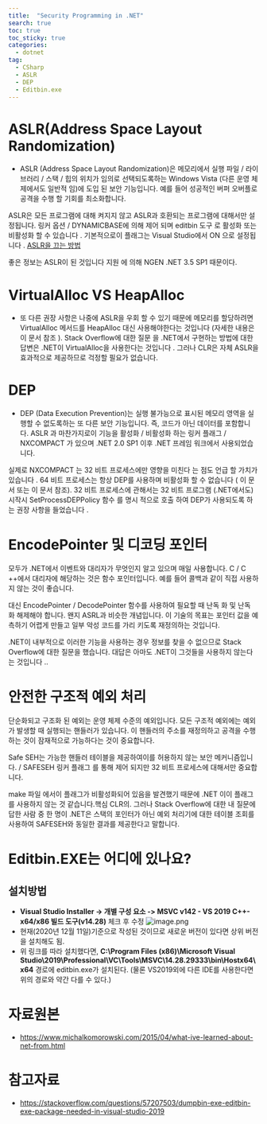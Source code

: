 ```yaml
---
title:  "Security Programming in .NET"
search: true
toc: true
toc_sticky: true
categories: 
  - dotnet
tag:
  - CSharp
  - ASLR
  - DEP
  - Editbin.exe
---
```


# ASLR(Address Space Layout Randomization)
- ASLR (Address Space Layout Randomization)은 메모리에서 실행 파일 / 라이브러리 / 스택 / 힙의 위치가 임의로 선택되도록하는 Windows Vista (다른 운영 체제에서도 일반적 임)에 도입 된 보안 기능입니다. 예를 들어 성공적인 버퍼 오버플로 공격을 수행 할 기회를 최소화합니다.

ASLR은 모든 프로그램에 대해 켜지지 않고 ASLR과 호환되는 프로그램에 대해서만 설정됩니다. 링커 옵션 / DYNAMICBASE에 의해 제어 되며 editbin 도구 로 활성화 또는 비활성화 할 수 있습니다 . 기본적으로이 플래그는 Visual Studio에서 ON 으로 설정됩니다 . [ASLR을 끄는 방법](https://www.sysnet.pe.kr/Default.aspx?mode=2&sub=0&pageno=0&detail=1&wid=11862)

좋은 정보는 ASLR이 된 것입니다 지원 에 의해 NGEN .NET 3.5 SP1 때문이다.

# VirtualAlloc VS HeapAlloc
- 또 다른 권장 사항은 나중에 ASLR을 우회 할 수 있기 때문에 메모리를 할당하려면 VirtualAlloc 메서드를 HeapAlloc 대신 사용해야한다는 것입니다 (자세한 내용은이 문서 참조 ). Stack Overflow에 대한 질문 을 .NET에서 구현하는 방법에 대한 답변은 .NET이 VirtualAlloc을 사용한다는 것입니다 . 그러나 CLR은 자체 ASLR을 효과적으로 제공하므로 걱정할 필요가 없습니다.

# DEP
- DEP (Data Execution Prevention)는 실행 불가능으로 표시된 메모리 영역을 실행할 수 없도록하는 또 다른 보안 기능입니다. 즉, 코드가 아닌 데이터를 포함합니다. ASLR 과 마찬가지로이 기능을 활성화 / 비활성화 하는 링커 플래그 / NXCOMPACT 가 있으며 .NET 2.0 SP1 이후 .NET 프레임 워크에서 사용되었습니다.

실제로 NXCOMPACT 는 32 비트 프로세스에만 영향을 미친다 는 점도 언급 할 가치가 있습니다 . 64 비트 프로세스는 항상 DEP를 사용하며 비활성화 할 수 없습니다 ( 이 문서 또는 이 문서 참조). 32 비트 프로세스에 관해서는 32 비트 프로그램 (.NET에서도) 시작시 SetProcessDEPPolicy 함수 를 명시 적으로 호출 하여 DEP가 사용되도록 하는 권장 사항을 들었습니다 .

# EncodePointer 및 디코딩 포인터
모두가 .NET에서 이벤트와 대리자가 무엇인지 알고 있으며 매일 사용합니다. C / C ++에서 대리자에 해당하는 것은 함수 포인터입니다. 예를 들어 콜백과 같이 직접 사용하지 않는 것이 좋습니다.

대신 EncodePointer / DecodePointer 함수를 사용하여 필요할 때 난독 화 및 난독 화 해제해야 합니다. 왠지 ASRL과 비슷한 개념입니다. 이 기술의 목표는 포인터 값을 예측하기 어렵게 만들고 일부 악성 코드를 가리 키도록 재정의하는 것입니다.

.NET이 내부적으로 이러한 기능을 사용하는 경우 정보를 찾을 수 없으므로 Stack Overflow에 대한 질문을 했습니다. 대답은 아마도 .NET이 그것들을 사용하지 않는다는 것입니다 ..
# 안전한 구조적 예외 처리
단순화되고 구조화 된 예외는 운영 체제 수준의 예외입니다. 모든 구조적 예외에는 예외가 발생할 때 실행되는 핸들러가 있습니다. 이 핸들러의 주소를 재정의하고 공격을 수행하는 것이 잠재적으로 가능하다는 것이 중요합니다.

Safe SEH는 가능한 핸들러 테이블을 제공하여이를 허용하지 않는 보안 메커니즘입니다. / SAFESEH 링커 플래그 를 통해 제어 되지만 32 비트 프로세스에 대해서만 중요합니다.

make 파일 에서이 플래그가 비활성화되어 있음을 발견했기 때문에 .NET 이이 플래그를 사용하지 않는 것 같습니다.핵심 CLR의. 그러나 Stack Overflow에 대한 내 질문에 답한 사람 중 한 명이 .NET은 스택의 포인터가 아닌 예외 처리기에 대한 테이블 조회를 사용하여 SAFESEH와 동일한 결과를 제공한다고 말합니다.

# Editbin.EXE는 어디에 있나요?
## 설치방법
- **Visual Studio Installer -> 개별 구성 요소 -> MSVC v142 - VS 2019 C++-x64/x86 빌드 도구(v14.28)** 체크 후 수정
![image.png](/.attachments/image-cd67c24e-9aae-49e6-95dc-b9277c634be3.png)
- 현재(2020년 12월 11일)기준으로 작성된 것이므로 새로운 버전이 있다면 상위 버전을 설치해도 됨.
- 위 링크를 따라 설치했다면, **C:\Program Files (x86)\Microsoft Visual Studio\2019\Professional\VC\Tools\MSVC\14.28.29333\bin\Hostx64\x64** 경로에 editbin.exe가 설치된다.
(물론 VS2019외에 다른 IDE를 사용한다면 위의 경로와 약간 다를 수 있다.)

# 자료원본
- https://www.michalkomorowski.com/2015/04/what-ive-learned-about-net-from.html

# 참고자료
- https://stackoverflow.com/questions/57207503/dumpbin-exe-editbin-exe-package-needed-in-visual-studio-2019